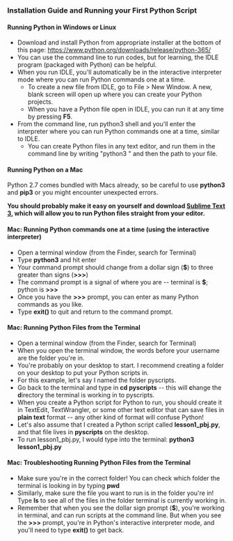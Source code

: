 ### Installation Guide and Running your First Python Script

#### Running Python in Windows or Linux
- Download and install Python from appropriate installer at the bottom of this page: https://www.python.org/downloads/release/python-365/
- You can use the command line to run codes, but for learning, the IDLE program (packaged with Python) can be helpful.
- When you run IDLE, you'll automatically be in the interactive interpreter mode where you can run Python commands one at a time.
  - To create a new file from IDLE, go to File > New Window.  A new, blank screen will open up where you can create your Python projects.
  - When you have a Python file open in IDLE, you can run it at any time by pressing **F5**.
- From the command line, run python3 shell and you'll enter the interpreter where you can run Python commands one at a time, similar to IDLE.
  - You can create Python files in any text editor, and run them in the command line by writing "python3 " and then the path to your file.
  
#### Running Python on a Mac

Python 2.7 comes bundled with Macs already, so be careful to use **python3** and **pip3** or you might encounter unexpected errors.

**You should probably make it easy on yourself and download [Sublime Text 3](http://www.sublimetext.com/3), which will allow you to run Python files straight from your editor.**

#### Mac: Running Python commands one at a time (using the interactive interpreter)
- Open a terminal window (from the Finder, search for Terminal)
- Type **python3** and hit enter
- Your command prompt should change from a dollar sign (**$**) to three greater than signs (**>>>**)
- The command prompt is a signal of where you are -- terminal is **$**; python is **>>>**
- Once you have the **>>>** prompt, you can enter as many Python commands as you like.
- Type **exit()** to quit and return to the command prompt.

#### Mac: Running Python Files from the Terminal
- Open a terminal window (from the Finder, search for Terminal)
- When you open the terminal window, the words before your username are the folder you're in.
- You're probably on your desktop to start. I recommend creating a folder on your desktop to put your Python scripts in.
- For this example, let's say I named the folder pyscripts.
- Go back to the terminal and type in **cd pyscripts** -- this will **c**hange the **d**irectory the terminal is working in to pyscripts.
- When you create a Python script for Python to run, you should create it in TextEdit, TextWrangler, or some other text editor that can save files in **plain text** format -- any other kind of format will confuse Python!
- Let's also assume that I created a Python script called **lesson1_pbj.py**, and that file lives in **pyscripts** on the desktop.
- To run lesson1_pbj.py, I would type into the terminal: **python3 lesson1_pbj.py**

#### Mac: Troubleshooting Running Python Files from the Terminal
- Make sure you're in the correct folder! You can check which folder the terminal is looking in by typing **pwd**
- Similarly, make sure the file you want to run is in the folder you're in! Type **ls** to see all of the files in the folder terminal is currently working in.
- Remember that when you see the dollar sign prompt (**$**), you're working in terminal, and can run scripts at the command line.  But when you see the **>>>** prompt, you're in Python's interactive interpreter mode, and you'll need to type **exit()** to get back.
